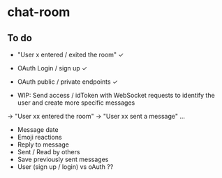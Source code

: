# chat-room

## To do 

- "User x entered / exited the room" ✓
- OAuth Login / sign up ✓


- OAuth public / private endpoints ✓

- WIP: Send access / idToken with WebSocket requests to identify the user and create more specific messages 
  
-> "User xx entered the room"
-> "User xx sent a message" 
...



- Message date
- Emoji reactions
- Reply to message
- Sent / Read by others 
- Save previously sent messages
- User (sign up / login) vs oAuth ??